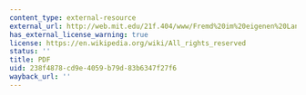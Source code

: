 ```yaml
---
content_type: external-resource
external_url: http://web.mit.edu/21f.404/www/Fremd%20im%20eigenen%20Land-DIE%20Z.pdf
has_external_license_warning: true
license: https://en.wikipedia.org/wiki/All_rights_reserved
status: ''
title: PDF
uid: 238f4878-cd9e-4059-b79d-83b6347f27f6
wayback_url: ''
---
```

